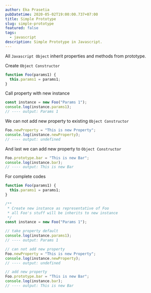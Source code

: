 ```yaml
---
author: Eka Prasetia
pubDatetime: 2020-05-02T19:00:00.737+07:00
title: Simple Prototype
slug: simple-prototype
featured: false
tags:
  - javascript
description: Simple Prototype in Javascript.
---
```


All `Javascript Object` inherit properties and methods from prototype.

Create `Object Constructor`

```js
function Foo(params1) {
  this.params1 = params1;
}
```

Call property with new instance

```js
const instance = new Foo("Params 1");
console.log(instance.params1);
// ---- output: Params 1
```

We can not add new property to existing `Object Constructor`

```js
Foo.newProperty = "This is new Property";
console.log(instance.newProperty);
// ---- output: undefined
```

And last we can add new property to `Object Constructor`

```js
Foo.prototype.bar = "This is new Bar";
console.log(instance.bar);
// ---- output: This is new Bar
```

For complete codes

```js
function Foo(params1) {
  this.params1 = params1;
}

/**
 * Create new instance as representative of Foo
 * all Foo's stuff will be inherits to new instance
 */
const instance = new Foo("Params 1");

// take property default
console.log(instance.params1);
// ---- output: Params 1

// can not add new property
Foo.newProperty = "This is new Property";
console.log(instance.newProperty);
// ---- output: undefined

// add new property
Foo.prototype.bar = "This is new Bar";
console.log(instance.bar);
// ---- output: This is new Bar
```
